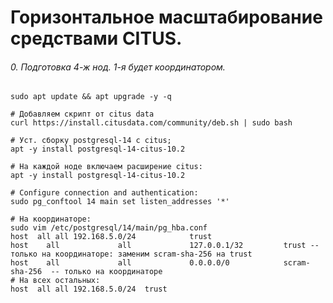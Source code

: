 # Горизонтальное масштабирование средствами CITUS.
###### 0. Подготовка 4-ж нод. 1-я будет координатором.
```
sudo apt update && apt upgrade -y -q
```
```
# Добавляем скрипт от citus data
curl https://install.citusdata.com/community/deb.sh | sudo bash
```
```
# Уст. сборку postgresql-14 c citus;
apt -y install postgresql-14-citus-10.2
```
```
# На каждой ноде включаем расширение citus:
apt -y install postgresql-14-citus-10.2
```
```
# Configure connection and authentication:
sudo pg_conftool 14 main set listen_addresses '*'
```
```
# На координаторе:
sudo vim /etc/postgresql/14/main/pg_hba.conf
host  all all 192.168.5.0/24            trust
host    all             all             127.0.0.1/32         trust -- только на координаторе: заменим scram-sha-256 на trust
host    all             all             0.0.0.0/0            scram-sha-256  -- только на координаторе
# На всех остальных:
host  all all 192.168.5.0/24  trust

```




















